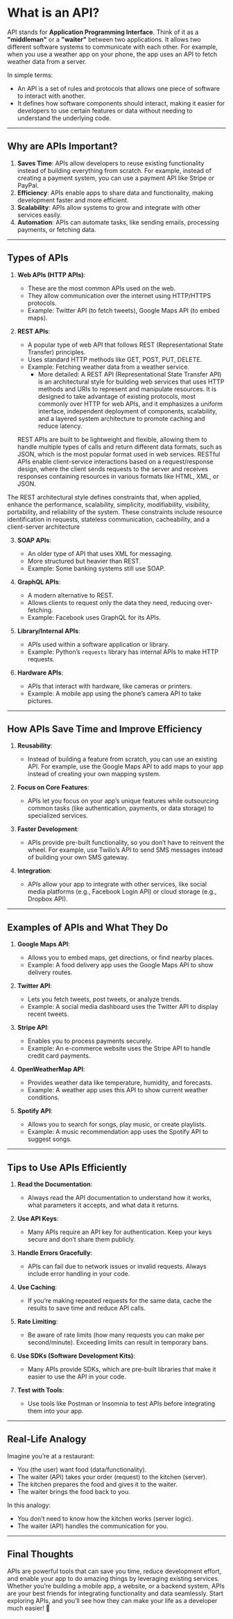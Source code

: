 # What is an API?

API stands for **Application Programming Interface**. Think of it as a **"middleman"** or a **"waiter"** between two applications. It allows two different software systems to communicate with each other. For example, when you use a weather app on your phone, the app uses an API to fetch weather data from a server.

In simple terms:
- An API is a set of rules and protocols that allows one piece of software to interact with another.
- It defines how software components should interact, making it easier for developers to use certain features or data without needing to understand the underlying code.

---

## Why are APIs Important?

1. **Saves Time**: APIs allow developers to reuse existing functionality instead of building everything from scratch. For example, instead of creating a payment system, you can use a payment API like Stripe or PayPal.
2. **Efficiency**: APIs enable apps to share data and functionality, making development faster and more efficient.
3. **Scalability**: APIs allow systems to grow and integrate with other services easily.
4. **Automation**: APIs can automate tasks, like sending emails, processing payments, or fetching data.

---

## Types of APIs

1. **Web APIs (HTTP APIs)**:
   - These are the most common APIs used on the web.
   - They allow communication over the internet using HTTP/HTTPS protocols.
   - Example: Twitter API (to fetch tweets), Google Maps API (to embed maps).

2. **REST APIs**:
   - A popular type of web API that follows REST (Representational State Transfer) principles.
   - Uses standard HTTP methods like GET, POST, PUT, DELETE.
   - Example: Fetching weather data from a weather service.
      - More detailed: A REST API (Representational State Transfer API) is an architectural style for building web services that uses HTTP methods and URIs to represent and manipulate resources. It is designed to take advantage of existing protocols, most commonly over HTTP for web APIs, and it emphasizes a uniform interface, independent deployment of components, scalability, and a layered system architecture to promote caching and reduce latency.

   REST APIs are built to be lightweight and flexible, allowing them to handle multiple types of calls and return different data formats, such as JSON, which is the most popular format used in web services. RESTful APIs enable client-service interactions based on a request/response design, where the client sends requests to the server and receives responses containing resources in various formats like HTML, XML, or JSON.

The REST architectural style defines constraints that, when applied, enhance the performance, scalability, simplicity, modifiability, visibility, portability, and reliability of the system.
 These constraints include resource identification in requests, stateless communication, cacheability, and a client-server architecture

3. **SOAP APIs**:
   - An older type of API that uses XML for messaging.
   - More structured but heavier than REST.
   - Example: Some banking systems still use SOAP.

4. **GraphQL APIs**:
   - A modern alternative to REST.
   - Allows clients to request only the data they need, reducing over-fetching.
   - Example: Facebook uses GraphQL for its APIs.

5. **Library/Internal APIs**:
   - APIs used within a software application or library.
   - Example: Python’s `requests` library has internal APIs to make HTTP requests.

6. **Hardware APIs**:
   - APIs that interact with hardware, like cameras or printers.
   - Example: A mobile app using the phone’s camera API to take pictures.

---

## How APIs Save Time and Improve Efficiency

1. **Reusability**:
   - Instead of building a feature from scratch, you can use an existing API. For example, use the Google Maps API to add maps to your app instead of creating your own mapping system.

2. **Focus on Core Features**:
   - APIs let you focus on your app’s unique features while outsourcing common tasks (like authentication, payments, or data storage) to specialized services.

3. **Faster Development**:
   - APIs provide pre-built functionality, so you don’t have to reinvent the wheel. For example, use Twilio’s API to send SMS messages instead of building your own SMS gateway.

4. **Integration**:
   - APIs allow your app to integrate with other services, like social media platforms (e.g., Facebook Login API) or cloud storage (e.g., Dropbox API).

---

## Examples of APIs and What They Do

1. **Google Maps API**:
   - Allows you to embed maps, get directions, or find nearby places.
   - Example: A food delivery app uses the Google Maps API to show delivery routes.

2. **Twitter API**:
   - Lets you fetch tweets, post tweets, or analyze trends.
   - Example: A social media dashboard uses the Twitter API to display recent tweets.

3. **Stripe API**:
   - Enables you to process payments securely.
   - Example: An e-commerce website uses the Stripe API to handle credit card payments.

4. **OpenWeatherMap API**:
   - Provides weather data like temperature, humidity, and forecasts.
   - Example: A weather app uses this API to show current weather conditions.

5. **Spotify API**:
   - Allows you to search for songs, play music, or create playlists.
   - Example: A music recommendation app uses the Spotify API to suggest songs.

---

## Tips to Use APIs Efficiently

1. **Read the Documentation**:
   - Always read the API documentation to understand how it works, what parameters it accepts, and what data it returns.

2. **Use API Keys**:
   - Many APIs require an API key for authentication. Keep your keys secure and don’t share them publicly.

3. **Handle Errors Gracefully**:
   - APIs can fail due to network issues or invalid requests. Always include error handling in your code.

4. **Use Caching**:
   - If you’re making repeated requests for the same data, cache the results to save time and reduce API calls.

5. **Rate Limiting**:
   - Be aware of rate limits (how many requests you can make per second/minute). Exceeding limits can result in temporary bans.

6. **Use SDKs (Software Development Kits)**:
   - Many APIs provide SDKs, which are pre-built libraries that make it easier to use the API in your code.

7. **Test with Tools**:
   - Use tools like Postman or Insomnia to test APIs before integrating them into your app.

---

## Real-Life Analogy

Imagine you’re at a restaurant:
- You (the user) want food (data/functionality).
- The waiter (API) takes your order (request) to the kitchen (server).
- The kitchen prepares the food and gives it to the waiter.
- The waiter brings the food back to you.

In this analogy:
- You don’t need to know how the kitchen works (server logic).
- The waiter (API) handles the communication for you.

---

## Final Thoughts

APIs are powerful tools that can save you time, reduce development effort, and enable your app to do amazing things by leveraging existing services. Whether you’re building a mobile app, a website, or a backend system, APIs are your best friends for integrating functionality and data seamlessly. Start exploring APIs, and you’ll see how they can make your life as a developer much easier! 🚀 
